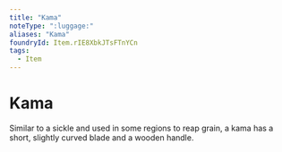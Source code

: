 ```yaml
---
title: "Kama"
noteType: ":luggage:"
aliases: "Kama"
foundryId: Item.rIE8XbkJTsFTnYCn
tags:
  - Item
---
```


# Kama

Similar to a sickle and used in some regions to reap grain, a kama has a short, slightly curved blade and a wooden handle.
